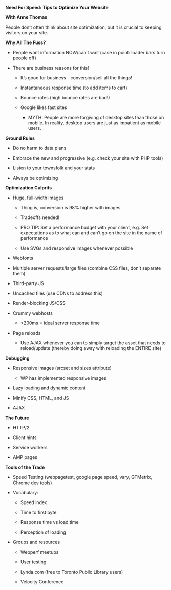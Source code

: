 **Need For Speed: Tips to Optimize Your Website**

**With Anne Thomas**

People don’t often think about site optimization, but it is crucial to keeping visitors on your site.

**Why All The Fuss?**

* People want information NOW/can’t wait (case in point: loader bars turn people off)

* There are business reasons for this!

    * It’s good for business - conversion/sell all the things!

    * Instantaneous response time (to add items to cart)

    * Bounce rates (high bounce rates are bad!)

    * Google likes fast sites

        * MYTH: People are more forgiving of desktop sites than those on mobile. In reality, desktop users are just as impatient as mobile users.

**Ground Rules**

* Do no harm to data plans

* Embrace the new and progressive (e.g. check your site with PHP tools)

* Listen to your townsfolk and your stats

* Always be optimizing

**Optimization Culprits**

* Huge, full-width images

    * Thing is, conversion is 98% higher with images

    * Tradeoffs needed!

    * PRO TIP: Set a performance budget with your client, e.g. Set expectations as to what can and can’t go on the site in the name of performance

    * Use SVGs and responsive images whenever possible

* Webfonts 

* Multiple server requests/large files (combine CSS files, don’t separate them)

* Third-party JS

* Uncached files (use CDNs to address this)

* Render-blocking JS/CSS

* Crummy webhosts

    * <200ms = ideal server response time

* Page reloads

    * Use AJAX whenever you can to simply target the asset that needs to reload/update (thereby doing away with reloading the ENTIRE site)

**Debugging**

* Responsive images (srcset and sizes attribute)

    * WP has implemented responsive images

* Lazy loading and dynamic content

* Minify CSS, HTML, and JS

* AJAX

**The Future**

* HTTP/2

* Client hints

* Service workers

* AMP pages

**Tools of the Trade**

* Speed Testing (webpagetest, google page speed, vary, GTMetrix, Chrome dev tools)

* Vocabulary:

    * Speed index

    * Time to first byte

    * Response time vs load time

    * Perception of loading

* Groups and resources

    * Webperf meetups

    * User testing

    * Lynda.com (free to Toronto Public Library users)

    * Velocity Conference

